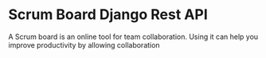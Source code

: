 # Scrum Board Django Rest API

A Scrum board is an online tool for team collaboration. Using it can help you improve productivity by allowing collaboration
